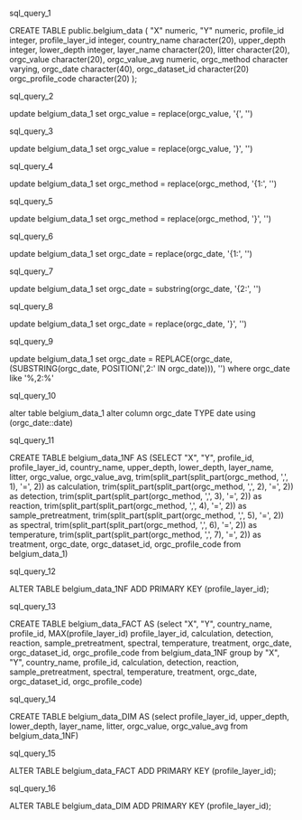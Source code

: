 sql_query_1

CREATE TABLE public.belgium_data
(
    "X" numeric,
    "Y" numeric,
    profile_id integer,
    profile_layer_id integer,
    country_name character(20),
    upper_depth integer,
    lower_depth integer,
    layer_name character(20),
    litter character(20),
    orgc_value character(20),
    orgc_value_avg numeric,
    orgc_method character varying,
    orgc_date character(40),
    orgc_dataset_id character(20)
    orgc_profile_code character(20)
);



sql_query_2

update belgium_data_1
set orgc_value = replace(orgc_value, '{', '')

sql_query_3

update belgium_data_1
set orgc_value = replace(orgc_value, '}', '')

sql_query_4

update belgium_data_1
set orgc_method = replace(orgc_method, '{1:', '')

sql_query_5

update belgium_data_1
set orgc_method = replace(orgc_method, '}', '')

sql_query_6

update belgium_data_1
set orgc_date = replace(orgc_date, '{1:', '')

sql_query_7

update belgium_data_1
set orgc_date = substring(orgc_date, '{2:', '')

sql_query_8

update belgium_data_1
set orgc_date = replace(orgc_date, '}', '')

sql_query_9

update belgium_data_1
set orgc_date = REPLACE(orgc_date, (SUBSTRING(orgc_date, POSITION(',2:' IN orgc_date))), '') where orgc_date like '%,2:%'

sql_query_10

alter table belgium_data_1
alter column orgc_date TYPE date using (orgc_date::date)

sql_query_11

CREATE TABLE belgium_data_1NF AS
(SELECT "X", "Y", profile_id, profile_layer_id, country_name, upper_depth, lower_depth, layer_name, litter, orgc_value,
orgc_value_avg, 
trim(split_part(split_part(orgc_method, ',', 1), '=', 2)) as calculation,
trim(split_part(split_part(orgc_method, ',', 2), '=', 2)) as detection,
trim(split_part(split_part(orgc_method, ',', 3), '=', 2)) as reaction,
trim(split_part(split_part(orgc_method, ',', 4), '=', 2)) as sample_pretreatment,
trim(split_part(split_part(orgc_method, ',', 5), '=', 2)) as spectral,
trim(split_part(split_part(orgc_method, ',', 6), '=', 2)) as temperature,
trim(split_part(split_part(orgc_method, ',', 7), '=', 2)) as treatment,
orgc_date, orgc_dataset_id, orgc_profile_code
from belgium_data_1)

sql_query_12

ALTER TABLE belgium_data_1NF ADD PRIMARY KEY (profile_layer_id);

sql_query_13

CREATE TABLE belgium_data_FACT AS
(select "X", "Y", country_name, profile_id, MAX(profile_layer_id) profile_layer_id, 
calculation, detection,	reaction, sample_pretreatment,	spectral,
temperature, treatment,	orgc_date, orgc_dataset_id,	orgc_profile_code
from belgium_data_1NF
group by "X", "Y", country_name, profile_id, 
calculation, detection,	reaction, sample_pretreatment,	spectral,
temperature, treatment,	orgc_date, orgc_dataset_id,	orgc_profile_code)

sql_query_14

CREATE TABLE belgium_data_DIM AS
(select profile_layer_id, upper_depth, lower_depth, layer_name, litter, orgc_value, orgc_value_avg
from belgium_data_1NF)

sql_query_15

ALTER TABLE belgium_data_FACT ADD PRIMARY KEY (profile_layer_id);

sql_query_16

ALTER TABLE belgium_data_DIM ADD PRIMARY KEY (profile_layer_id);
